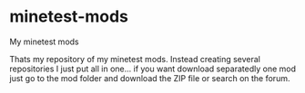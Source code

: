 # minetest-mods
My minetest mods

Thats my repository of my minetest mods.
Instead creating several repositories I just put all in one...
if you want download separatedly one mod just go to the mod folder and download the ZIP file or search on the forum.
